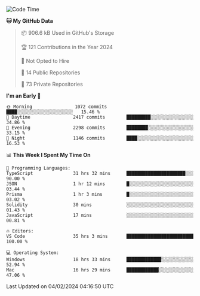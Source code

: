 <!--START_SECTION:waka-->
![Code Time](http://img.shields.io/badge/Code%20Time-5%2C201%20hrs%2026%20mins-blue)

**🐱 My GitHub Data** 

> 📦 906.6 kB Used in GitHub's Storage 
 > 
> 🏆 121 Contributions in the Year 2024
 > 
> 🚫 Not Opted to Hire
 > 
> 📜 14 Public Repositories 
 > 
> 🔑 73 Private Repositories 
 > 
**I'm an Early 🐤** 

```text
🌞 Morning                1072 commits        ████░░░░░░░░░░░░░░░░░░░░░   15.46 % 
🌆 Daytime                2417 commits        █████████░░░░░░░░░░░░░░░░   34.86 % 
🌃 Evening                2298 commits        ████████░░░░░░░░░░░░░░░░░   33.15 % 
🌙 Night                  1146 commits        ████░░░░░░░░░░░░░░░░░░░░░   16.53 % 
```


📊 **This Week I Spent My Time On** 

```text
💬 Programming Languages: 
TypeScript               31 hrs 32 mins      ██████████████████████░░░   90.00 % 
JSON                     1 hr 12 mins        █░░░░░░░░░░░░░░░░░░░░░░░░   03.44 % 
Prisma                   1 hr 3 mins         █░░░░░░░░░░░░░░░░░░░░░░░░   03.02 % 
Solidity                 30 mins             ░░░░░░░░░░░░░░░░░░░░░░░░░   01.43 % 
JavaScript               17 mins             ░░░░░░░░░░░░░░░░░░░░░░░░░   00.81 % 

🔥 Editors: 
VS Code                  35 hrs 3 mins       █████████████████████████   100.00 % 

💻 Operating System: 
Windows                  18 hrs 33 mins      █████████████░░░░░░░░░░░░   52.94 % 
Mac                      16 hrs 29 mins      ████████████░░░░░░░░░░░░░   47.06 % 
```


 Last Updated on 04/02/2024 04:16:50 UTC
<!--END_SECTION:waka-->

